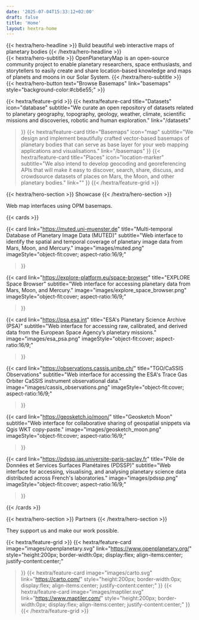 ```yaml
---
date: '2025-07-04T15:33:12+02:00'
draft: false
title: 'Home'
layout: hextra-home
---
```


<div class="hx:mt-6 hx:mb-6">
{{< hextra/hero-headline >}}
  Build beautiful web interactive maps of planetary bodies
{{< /hextra/hero-headline >}}
</div>

<div class="hx:mb-8">
{{< hextra/hero-subtitle >}}
  OpenPlanetaryMap is an open-source community project to enable planetary researchers, space enthusiasts, and storytellers to easily create and share location-based knowledge and maps of planets and moons in our Solar System.
{{< /hextra/hero-subtitle >}}
</div>

<div class="hx:mb-8">
{{< hextra/hero-button text="Browse Basemaps" link="basemaps" style="background-color:#cb6e55;" >}}
</div>

{{< hextra/feature-grid >}}
  {{< hextra/feature-card
    title="Datasets"
    icon="database"
    subtitle="We curate an open repository of datasets related to planetary geography, topography, geology, weather, climate, scientific missions and discoveries, robotic and human exploration."
    link="/datasets"
  >}}
  {{< hextra/feature-card
    title="Basemaps"
    icon="map"
    subtitle="We design and implement beautifully crafted vector-based basemaps of planetary bodies that can serve as base layer for your web mapping applications and visualisations."
    link="/basemaps"
  >}}
  {{< hextra/feature-card
    title="Places"
    icon="location-marker"
    subtitle="We also intend to develop geocoding and georeferencing APIs that will make it easy to discover, search, share, discuss, and crowdsource datasets of places on Mars, the Moon, and other planetary bodies."
    link=""
  >}}
{{< /hextra/feature-grid >}}

<div class="hx:mt-12"></div>

<div class="hx:w-full hx:flex hx:flex-col hx:items-center">

{{< hextra/hero-section >}}
Showcase
{{< /hextra/hero-section >}}

<p class="hx:mt-1 hx:mb-4 hx:text-center hx:text-lg hx:text-gray-500 hx:dark:text-gray-400">
Web map interfaces using OPM basemaps.
</p>

</div>

{{< cards >}}

  {{< card
        link="https://muted.uni-muenster.de"
        title="Multi-temporal Database of Planetary Image Data (MUTED)"
        subtitle="Web interface to identify the spatial and temporal coverage of planetary image data from Mars, Moon, and Mercury."
        image="images/muted.png"
        imageStyle="object-fit:cover; aspect-ratio:16/9;"
  >}}

  {{< card
        link="https://explore-platform.eu/space-browser"
        title="EXPLORE Space Browser"
        subtitle="Web interface for accessing planetary data from Mars, Moon, and Mercury."
        image="images/explore_space_browser.png"
        imageStyle="object-fit:cover; aspect-ratio:16/9;"
  >}}

  {{< card
        link="https://psa.esa.int"
        title="ESA's Planetary Science Archive (PSA)"
        subtitle="Web interface for accessing raw, calibrated, and derived data from the European Space Agency’s planetary missions."
        image="images/esa_psa.png"
        imageStyle="object-fit:cover; aspect-ratio:16/9;"
  >}}

  {{< card
        link="https://observations.cassis.unibe.ch/"
        title="TGO/CaSSIS Observations"
        subtitle="Web interface for accessing the ESA's Trace Gas Orbiter CaSSIS instrument observational data."
        image="images/cassis_observations.png"
        imageStyle="object-fit:cover; aspect-ratio:16/9;"
  >}}

  {{< card
        link="https://geosketch.io/moon/"
        title="Geosketch Moon"
        subtitle="Web interface for collaborative sharing of geospatial snippets via Qgis WKT copy-paste."
        image="images/geosketch_moon.png"
        imageStyle="object-fit:cover; aspect-ratio:16/9;"
  >}}

  {{< card
        link="https://pdssp.ias.universite-paris-saclay.fr"
        title="Pôle de Données et Services Surfaces Planétaires (PDSSP)"
        subtitle="Web interface for accessing, visualising, and analysing planetary science data distributed across French's laboratories."
        image="images/pdssp.png"
        imageStyle="object-fit:cover; aspect-ratio:16/9;"
  >}}
 
{{< /cards >}}

<div class="hx:mt-12"></div>

<div class="hx:w-full hx:flex hx:flex-col hx:items-center hx:mt-6">

{{< hextra/hero-section >}}
Partners
{{< /hextra/hero-section >}}

<p class="hx:mt-1 hx:text-center hx:text-lg hx:text-gray-500 hx:dark:text-gray-400">
They support us and make our work possible.</p>

</div>

{{< hextra/feature-grid >}}
  {{< hextra/feature-card
    image="images/openplanetary.svg"
    link="https://www.openplanetary.org/"
    style="height:200px; border-width:0px; display:flex; align-items:center; justify-content:center;"
  >}}
  {{< hextra/feature-card
    image="images/carto.svg"
    link="https://carto.com/"
    style="height:200px; border-width:0px; display:flex; align-items:center; justify-content:center;"
  >}}
  {{< hextra/feature-card
    image="images/maptiler.svg"
    link="https://www.maptiler.com/"
    style="height:200px; border-width:0px; display:flex; align-items:center; justify-content:center;"
  >}}
{{< /hextra/feature-grid >}}
  
<div class="hx:mb-10"></div>

